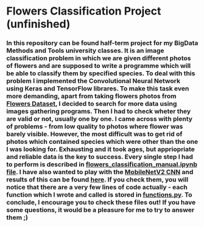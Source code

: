 # Flowers Classification Project (unfinished)
### In this repository can be found half-term project for my BigData Methods and Tools university classes. It is an image classification problem in which we are given different photos of flowers and are supposed to write a programme which will be able to classify them by specified species. To deal with this problem I implemented the Convolutional Neural Network using Keras and TensorFlow librares. To make this task even more demanding, apart from taking flowers photos from [Flowers Dataset](https://www.kaggle.com/datasets/l3llff/flowers), I decided to search for more data using images gathering programs. Then I had to check wheter they are valid or not, usually one by one. I came across with plenty of problems - from low quality to photos where flower was barely visible. However, the most difficult was to get rid of photos which contained species which were other than the one I was looking for. Exhausting and it took ages, but appriopriate and reliable data is the key to success. Every single step I had to perform is described in [flowers_classification_manual.ipynb file](https://github.com/MatPatCarry/Flowers_Classification_Project/blob/main/flowers_classification_Manual.ipynb). I have also wanted to play with the [MobileNetV2 CNN](https://keras.io/api/applications/mobilenet/#mobilenetv2-function) and results of this can be found [here](https://github.com/MatPatCarry/Flowers_Classification_Project/blob/main/flowers_classification_MobileNetV2.ipynb). If you check them, you will notice that there are a very few lines of code actually - each function which I wrote and called is stored in [functions.py](https://github.com/MatPatCarry/Flowers_Classification_Project/blob/main/functions_to_use.py). To conclude, I encourage you to check these files out! If you have some questions, it would be a pleasure for me to try to answer them ;)
